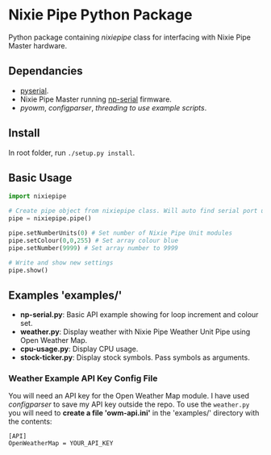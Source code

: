 # Nixie Pipe Python Package

Python package containing *nixiepipe* class for interfacing with Nixie Pipe
Master hardware.

## Dependancies

* [pyserial](https://github.com/pyserial/pyserial).
* Nixie Pipe Master running [np-serial](https://github.com/tuna-f1sh/NixiePipe/tree/master/firmware/np-serial) firmware.
* _pyowm_, _configparser_, _threading_ _to use example scripts_.

## Install

In root folder, run  `./setup.py install`.

## Basic Usage

```python
import nixiepipe

# Create pipe object from nixiepipe class. Will auto find serial port using device descriptor
pipe = nixiepipe.pipe() 

pipe.setNumberUnits(0) # Set number of Nixie Pipe Unit modules
pipe.setColour(0,0,255) # Set array colour blue
pipe.setNumber(9999) # Set array number to 9999

# Write and show new settings
pipe.show()
```

## Examples 'examples/'

* **np-serial.py**: Basic API example showing for loop increment and colour
  set.
* **weather.py**: Display weather with Nixie Pipe Weather Unit Pipe using Open
  Weather Map.
* **cpu-usage.py**: Display CPU usage.
* **stock-ticker.py**: Display stock symbols. Pass symbols as arguments.

### Weather Example API Key Config File

You will need an API key for the Open Weather Map module. I have used
_configparser_ to save my API key outside the repo. To use the `weather.py`
you will need to **create a file 'owm-api.ini'** in the 'examples/' directory
with the contents:

```
[API]
OpenWeatherMap = YOUR_API_KEY
```
